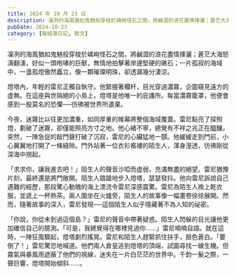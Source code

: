 ```yaml
---
title: 2024 年 10 月 23 日
description: 凜冽的海風猶如鬼魅般穿梭於嶙峋怪石之間，將鹹澀的浪花盡情揮灑；蒼茫大海怒濤翻湧，好似一頭咆哮的巨獸，無情地拍擊著岸邊堅硬的礁石；一片孤寂的海域中，一盞孤燈傲然矗立，像一顆璀璨明珠，卻透漏幾分淒涼。燈塔……
pubDate: 2024-10-23
category: [聯絡簿日記, 散文]
---
```


凜冽的海風猶如鬼魅般穿梭於嶙峋怪石之間，將鹹澀的浪花盡情揮灑；蒼茫大海怒濤翻湧，好似一頭咆哮的巨獸，無情地拍擊著岸邊堅硬的礁石；一片孤寂的海域中，一盞孤燈傲然矗立，像一顆璀璨明珠，卻透漏幾分淒涼。

燈塔內，年輕的雷尼正獨自執守。他緊握著欄杆，目光穿過濃霧，企圖窺見遠方的虛無。在這座與世隔絕的小島上，燈塔是他唯一的庇護所。每當濃霧籠罩，他便會感到一股莫名的恐懼──彷彿被世界所遺棄。

今夜，迷霧比以往更加濃重，如同厚重的帷幕將整個海域覆蓋。雷尼點亮了探照燈，劃破了迷霧，卻僅能照亮方寸之地。他心緒不寧，總覺有不祥之兆正在醞釀。突然，一陣急促的敲門聲打破了沉寂，雷尼的心臟猛地一顫。他緩緩走到門前，小心翼翼地打開了一條縫隙。門外站著一位衣衫襤褸的陌生人，渾身溼透，彷彿剛從深海中撈起。

「求求你，讓我進去吧！」陌生人的聲音沙啞而虛弱，充滿無盡的絕望。雷尼猶豫片刻，最終還是將門敞開。陌生人踉蹌地步入燈塔，瑟瑟發抖。他向雷尼訴說自己遇難的經歷，那段驚心動魄的海上漂流令雷尼深感震驚。雷尼為陌生人換上乾衣服，並遞上一杯熱茶。兩人圍坐在火爐旁，陌生人的故事像一幅畫卷徐徐展開。然而，隨著故事的深入，雷尼發現──這個陌生人似乎隱藏著不為人知的祕密。

「你說，你從未到過這個島？」雷尼的聲音中帶著疑惑。陌生人閃躲的目光讓他更加確信自己的臆測。「可是，我總覺得在哪裡見過你……」雷尼喃喃自語。就在這時，一陣狂風驟起，燈塔劇烈搖晃。雷尼和陌生人趕緊抓住扶手，臉色蒼白。「要倒了！」雷尼驚恐地喊道。他們兩人倉皇逃到燈塔的頂端，試圖尋找一線生機。但霧氣與暴風雨遮蔽了他們的視線，迷失在一片白茫茫的世界中。千鈞一髮之際，一聲巨響，燈塔開始傾斜……。
